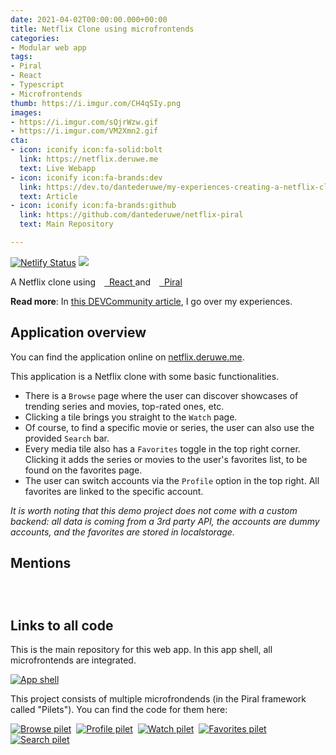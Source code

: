 ```yaml
---
date: 2021-04-02T00:00:00.000+00:00
title: Netflix Clone using microfrontends
categories:
- Modular web app
tags:
- Piral
- React
- Typescript
- Microfrontends
thumb: https://i.imgur.com/CH4qSIy.png
images:
- https://i.imgur.com/sQjrWzw.gif
- https://i.imgur.com/VM2Xmn2.gif
cta:
- icon: iconify icon:fa-solid:bolt
  link: https://netflix.deruwe.me
  text: Live Webapp
- icon: iconify icon:fa-brands:dev
  link: https://dev.to/dantederuwe/my-experiences-creating-a-netflix-clone-using-microfrontends-1n46
  text: Article
- icon: iconify icon:fa-brands:github
  link: https://github.com/dantederuwe/netflix-piral
  text: Main Repository

---
```


[![Netlify Status](https://api.netlify.com/api/v1/badges/b392f8ac-0ec3-44e8-bf19-1bfda4a7dfbd/deploy-status)](https://app.netlify.com/sites/netflix-piral/deploys)
[![](https://img.shields.io/website?color=2b7489&style=flat-square&up_message=netflix.deruwe.me&url=https%3A%2F%2Fnetflix.deruwe.me)](https://netflix.deruwe.me)


<p>
    <span>A Netflix clone using</span>
    <span>
    <a target="_blank" href="https://reactjs.org">
        <img id="react-logo" src="https://i.imgur.com/gNxwwn1.png" height="10" />
        &nbsp;React
    </a>
    </span>
    <span className="text-lightgray">and</span>
    <span>
    <a target="_blank" href="https://piral.io">
        <img id="piral-logo" src="https://piral.io/logo-simple.f8667084.png" height="10" />
        &nbsp;Piral
    </a>
    </span>
</p>

**Read more**:  In [this DEVCommunity article](https://dev.to/dantederuwe/my-experiences-creating-a-netflix-clone-using-microfrontends-1n46), I go over my experiences.


## Application overview

You can find the application online on [netflix.deruwe.me](https://netflix.deruwe.me). 

This application is a Netflix clone with some basic functionalities. 
- There is a `Browse` page where the user can discover showcases of trending
  series and movies, top-rated ones, etc.
- Clicking a tile brings you straight to the `Watch` page.
- Of course, to find a specific movie or series, the user can also use the
  provided `Search` bar.
- Every media tile also has a `Favorites` toggle in the top right corner.
  Clicking it adds the series or movies to the user's favorites list, to be
  found on the favorites page.<br>
- The user can switch accounts via the `Profile` option in the top right. All
  favorites are linked to the specific account.

*It is worth noting that this demo project does not come with a custom backend: all data is coming from a 3rd party API, the accounts are dummy accounts, and the favorites are stored in localstorage.*




## Mentions

<div style="display: flex; gap: 1rem; flex-wrap: wrap">
  <blockquote class="twitter-tweet" data-conversation="none" data-dnt="true" data-theme="dark"><a href="https://twitter.com/reactnewsletter/status/1375489477196574725?ref_src=twsrc%5Etfw"></a></blockquote>
  <blockquote class="twitter-tweet" data-conversation="none" data-dnt="true" data-theme="dark"><a href="https://twitter.com/sebastienlorber/status/1376537886011559936?ref_src=twsrc%5Etfw"></a></blockquote>
  <blockquote class="twitter-tweet" data-conversation="none" data-dnt="true" data-theme="dark"><a href="https://twitter.com/florianrappl/status/1372594384613543939?ref_src=twsrc%5Etfw"></a></blockquote>
  <blockquote class="twitter-tweet" data-conversation="none" data-dnt="true" data-theme="dark"><a href="https://twitter.com/hackernoon/status/1373977770703917059?ref_src=twsrc%5Etfw"></a></blockquote>
</div>
<script async src="https://platform.twitter.com/widgets.js" charset="utf-8"></script>


## Links to all code

This is the main repository for this web app. In this app shell, all
microfrontends are integrated.

[![App shell](https://github-readme-stats.vercel.app/api/pin/?username=dantederuwe&repo=netflix-piral&theme=radical&icon_color=e4740c&text_color=fff)](https://github.com/dantederuwe/netflix-piral)


This project consists of multiple microfrondends (in the Piral framework called "Pilets"). You can find the code for them here:


[![Browse pilet](https://github-readme-stats.vercel.app/api/pin/?username=dantederuwe&repo=netflix-browse-pilet&theme=radical&icon_color=e4740c&text_color=fff)](https://github.com/dantederuwe/netflix-browse-pilet)
&nbsp;[![Profile pilet](https://github-readme-stats.vercel.app/api/pin/?username=dantederuwe&repo=netflix-profile-pilet&theme=radical&icon_color=e4740c&text_color=fff)](https://github.com/dantederuwe/netflix-profile-pilet)
&nbsp;[![Watch pilet](https://github-readme-stats.vercel.app/api/pin/?username=dantederuwe&repo=netflix-watch-pilet&theme=radical&icon_color=e4740c&text_color=fff)](https://github.com/dantederuwe/netflix-watch-pilet)
&nbsp;[![Favorites pilet](https://github-readme-stats.vercel.app/api/pin/?username=dantederuwe&repo=netflix-favorites-pilet&theme=radical&icon_color=e4740c&text_color=fff)](https://github.com/dantederuwe/netflix-favorites-pilet)
&nbsp;[![Search pilet](https://github-readme-stats.vercel.app/api/pin/?username=dantederuwe&repo=netflix-search-pilet&theme=radical&icon_color=e4740c&text_color=fff)](https://github.com/dantederuwe/netflix-search-pilet)


